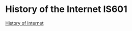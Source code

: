 # History of the Internet IS601

[History of Internet](http://localhost:63342/history%20of%20internet/public-html/index.html)